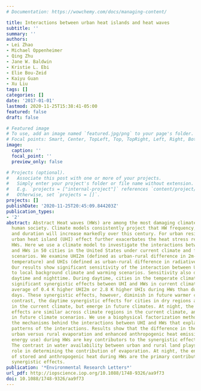 ```yaml
---
# Documentation: https://wowchemy.com/docs/managing-content/

title: Interactions between urban heat islands and heat waves
subtitle: ''
summary: ''
authors:
- Lei Zhao
- Michael Oppenheimer
- Qing Zhu
- Jane W. Baldwin
- Kristie L. Ebi
- Elie Bou-Zeid
- Kaiyu Guan
- Xu Liu
tags: []
categories: []
date: '2017-01-01'
lastmod: 2020-11-25T15:38:41-05:00
featured: false
draft: false

# Featured image
# To use, add an image named `featured.jpg/png` to your page's folder.
# Focal points: Smart, Center, TopLeft, Top, TopRight, Left, Right, BottomLeft, Bottom, BottomRight.
image:
  caption: ''
  focal_point: ''
  preview_only: false

# Projects (optional).
#   Associate this post with one or more of your projects.
#   Simply enter your project's folder or file name without extension.
#   E.g. `projects = ["internal-project"]` references `content/project/deep-learning/index.md`.
#   Otherwise, set `projects = []`.
projects: []
publishDate: '2020-11-25T20:45:09.844203Z'
publication_types:
- '2'
abstract: Abstract Heat waves (HWs) are among the most damaging climate extremes to
  human society. Climate models consistently project that HW frequency, severity,
  and duration will increase markedly over this century. For urban residents, the
  urban heat island (UHI) effect further exacerbates the heat stress resulting from
  HWs. Here we use a climate model to investigate the interactions between the UHI
  and HWs in 50 cities in the United States under current climate and future warming
  scenarios. We examine UHI2m (defined as urban-rural difference in 2m-height air
  temperature) and UHIs (defined as urban-rural difference in radiative surface temperature).
  Our results show significant sensitivity of the interaction between UHI and HWs
  to local background climate and warming scenarios. Sensitivity also differs between
  daytime and nighttime. During daytime, cities in the temperate climate region show
  significant synergistic effects between UHI and HWs in current climate, with an
  average of 0.4 K higher UHI2m or 2.8 K higher UHIs during HWs than during normal
  days. These synergistic effects, however, diminish in future warmer climates. In
  contrast, the daytime synergistic effects for cities in dry regions are insignificant
  in the current climate, but emerge in future climates. At night, the synergistic
  effects are similar across climate regions in the current climate, and are stronger
  in future climate scenarios. We use a biophysical factorization method to disentangle
  the mechanisms behind the interactions between UHI and HWs that explain the spatial-temporal
  patterns of the interactions. Results show that the difference in the increase of
  urban versus rural evaporation and enhanced anthropogenic heat emissions (air conditioning
  energy use) during HWs are key contributors to the synergistic effects during daytime.
  The contrast in water availability between urban and rural land plays an important
  role in determining the contribution of evaporation. At night, the enhanced release
  of stored and anthropogenic heat during HWs are the primary contributors to the
  synergistic effects.
publication: '*Environmental Research Letters*'
url_pdf: http://iopscience.iop.org/10.1088/1748-9326/aa9f73
doi: 10.1088/1748-9326/aa9f73
---
```

